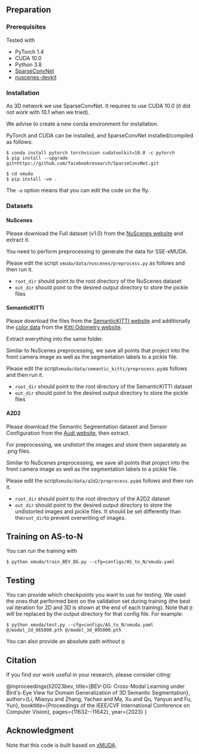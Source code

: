 ## Preparation
### Prerequisites
Tested with
* PyTorch 1.4
* CUDA 10.0
* Python 3.8
* [SparseConvNet](https://github.com/facebookresearch/SparseConvNet)
* [nuscenes-devkit](https://github.com/nutonomy/nuscenes-devkit)

### Installation
As 3D network we use SparseConvNet. It requires to use CUDA 10.0 (it did not work with 10.1 when we tried).

We advise to create a new conda environment for installation. 

PyTorch and CUDA can be installed, and SparseConvNet
installed/compiled as follows:
```
$ conda install pytorch torchvision cudatoolkit=10.0 -c pytorch
$ pip install --upgrade git+https://github.com/facebookresearch/SparseConvNet.git
```

```
$ cd xmuda
$ pip install -ve .
```
The `-e` option means that you can edit the code on the fly.

### Datasets
#### NuScenes
Please download the Full dataset (v1.0) from the [NuScenes website](https://www.nuscenes.org) and extract it.

You need to perform preprocessing to generate the data for SSE-xMUDA.

Please edit the script `xmuda/data/nuscenes/preprocess.py` as follows and then run it.
* `root_dir` should point to the root directory of the NuScenes dataset
* `out_dir` should point to the desired output directory to store the pickle files
#### SemanticKITTI
Please download the files from the [SemanticKITTI website](http://semantic-kitti.org) and additionally the [color data](https://www.cvlibs.net/download.php?file=data_odometry_color.zip) from the [Kitti Odometry website](http://www.cvlibs.net/datasets/kitti/eval_odometry.php). 

Extract everything into the same folder.

Similar to NuScenes preprocessing, we save all points that project into the front camera image as well as the segmentation labels to a pickle file.

Please edit the script``` xmuda/data/semantic_kitti/preprocess.py ```as follows and then run it.
* `root_dir` should point to the root directory of the SemanticKITTI dataset
* `out_dir` should point to the desired output directory to store the pickle files
#### A2D2
Please download the Semantic Segmentation dataset and Sensor Configuration from the [Audi website](https://www.a2d2.audi/a2d2/en/download.html), then extract.

For preprocessing, we undistort the images and store them separately as .png files. 

Similar to NuScenes preprocessing, we save all points that project into the front camera image as well as the segmentation labels to a pickle file.

Please edit the script``` xmuda/data/a2d2/preprocess.py ```as follows and then run it.
* `root_dir` should point to the root directory of the A2D2 dataset
* `out_dir` should point to the desired output directory to store the undistorted images and pickle files. It should be set differently than the``` root_dir ```to prevent overwriting of images.
## Training on AS-to-N
You can run the training with
```
$ python xmuda/train_BEV_DG.py --cfg=configs/AS_to_N/xmuda.yaml 
```

## Testing
You can provide which checkpoints you want to use for testing. We used the ones
that performed best on the validation set during training (the best val iteration for 2D and 3D is
shown at the end of each training). Note that `@` will be replaced
by the output directory for that config file. For example:
```
$ python xmuda/test.py --cfg=configs/AS_to_N/xmuda.yaml  @/model_2d_065000.pth @/model_3d_095000.pth
```
You can also provide an absolute path without `@`. 

## Citation
If you find our work useful in your research, please consider citing:

  @inproceedings{li2023bev,
  title={BEV-DG: Cross-Modal Learning under Bird's-Eye View for Domain Generalization of 3D Semantic Segmentation},
  author={Li, Miaoyu and Zhang, Yachao and Ma, Xu and Qu, Yanyun and Fu, Yun},
  booktitle={Proceedings of the IEEE/CVF International Conference on Computer Vision},
  pages={11632--11642},
  year={2023}
  }
    
## Acknowledgment
Note that this code is built based on [xMUDA](https://github.com/valeoai/xmuda).
